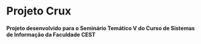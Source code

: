 # Projeto Crux
 #### Projeto desenvolvido para o Seminário Temático V do Curso de Sistemas de Informação da Faculdade CEST

 
